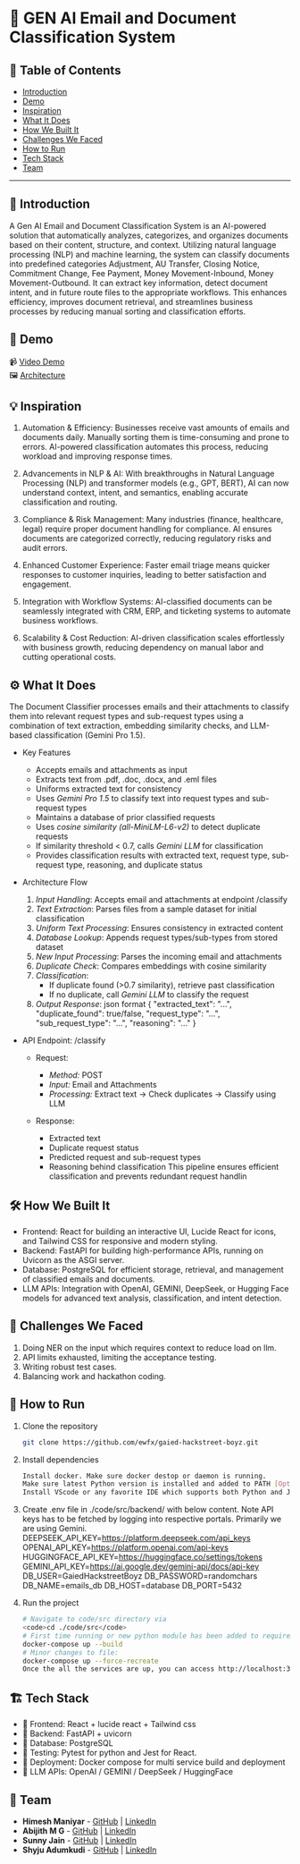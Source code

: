 # 🚀 GEN AI Email and Document Classification System

## 📌 Table of Contents
- [Introduction](https://github.com/ewfx/gaied-hackstreet-boyz/blob/main/README.md#-introduction)
- [Demo](https://github.com/ewfx/gaied-hackstreet-boyz/blob/main/README.md#-demo)
- [Inspiration](https://github.com/ewfx/gaied-hackstreet-boyz/blob/main/README.md#-inspiration)
- [What It Does](https://github.com/ewfx/gaied-hackstreet-boyz/blob/main/README.md#%EF%B8%8F-what-it-does)
- [How We Built It](https://github.com/ewfx/gaied-hackstreet-boyz/blob/main/README.md#%EF%B8%8F-how-we-built-it)
- [Challenges We Faced](https://github.com/ewfx/gaied-hackstreet-boyz/blob/main/README.md#-challenges-we-faced)
- [How to Run](https://github.com/ewfx/gaied-hackstreet-boyz/blob/main/README.md#-how-to-run)
- [Tech Stack](https://github.com/ewfx/gaied-hackstreet-boyz/blob/main/README.md#%EF%B8%8F-tech-stack)
- [Team](https://github.com/ewfx/gaied-hackstreet-boyz/blob/main/README.md#-team)

---

## 🎯 Introduction
A Gen AI Email and Document Classification System is an AI-powered solution that automatically analyzes, categorizes, and organizes documents based on their content, structure, and context. Utilizing natural language processing (NLP) and machine learning, the system can classify documents into predefined categories Adjustment, AU Transfer, Closing Notice, Commitment Change, Fee Payment, Money Movement-Inbound, Money Movement-Outbound. It can extract key information, detect document intent, and in future route files to the appropriate workflows. This enhances efficiency, improves document retrieval, and streamlines business processes by reducing manual sorting and classification efforts.


## 🎥 Demo
📹 [Video Demo](https://github.com/ewfx/gaied-hackstreet-boyz/blob/main/artifacts/demo/Gaied-hackstreet-boyz.mov)  
🖼️ [Architecture](https://github.com/ewfx/gaied-hackstreet-boyz/blob/main/artifacts/arch/Flowchart.pdf)


## 💡 Inspiration
1. Automation & Efficiency:
Businesses receive vast amounts of emails and documents daily. Manually sorting them is time-consuming and prone to errors. AI-powered classification automates this process, reducing workload and improving response times.

2. Advancements in NLP & AI:
With breakthroughs in Natural Language Processing (NLP) and transformer models (e.g., GPT, BERT), AI can now understand context, intent, and semantics, enabling accurate classification and routing.

3. Compliance & Risk Management:
Many industries (finance, healthcare, legal) require proper document handling for compliance. AI ensures documents are categorized correctly, reducing regulatory risks and audit errors.

4. Enhanced Customer Experience:
Faster email triage means quicker responses to customer inquiries, leading to better satisfaction and engagement.

5. Integration with Workflow Systems:
AI-classified documents can be seamlessly integrated with CRM, ERP, and ticketing systems to automate business workflows.

6. Scalability & Cost Reduction:
AI-driven classification scales effortlessly with business growth, reducing dependency on manual labor and cutting operational costs.


## ⚙️ What It Does
The Document Classifier processes emails and their attachments to classify them into relevant request types and sub-request types using a combination of text extraction, embedding similarity checks, and LLM-based classification (Gemini Pro 1.5). 

* Key Features
   - Accepts emails and attachments as input
   - Extracts text from .pdf, .doc, .docx, and .eml files
   - Uniforms extracted text for consistency
   - Uses *Gemini Pro 1.5* to classify text into request types and sub-request types
   - Maintains a database of prior classified requests
   - Uses *cosine similarity (all-MiniLM-L6-v2)* to detect duplicate requests
   - If similarity threshold < 0.7, calls *Gemini LLM* for classification
   - Provides classification results with extracted text, request type, sub-request type, reasoning, and duplicate status

* Architecture Flow
   1. *Input Handling*: Accepts email and attachments at endpoint /classify
   2. *Text Extraction*: Parses files from a sample dataset for initial classification
   3. *Uniform Text Processing*: Ensures consistency in extracted content
   4. *Database Lookup*: Appends request types/sub-types from stored dataset
   5. *New Input Processing*: Parses the incoming email and attachments
   6. *Duplicate Check*: Compares embeddings with cosine similarity
   7. *Classification*:
      - If duplicate found (>0.7 similarity), retrieve past classification
      - If no duplicate, call *Gemini LLM* to classify the request
   8. *Output Response*: json format
      {
        "extracted_text": "...",
        "duplicate_found": true/false,
        "request_type": "...",
        "sub_request_type": "...",
        "reasoning": "..."
      }

* API Endpoint: /classify
   * Request:
      - *Method:* POST
      - *Input:* Email and Attachments
      - *Processing:* Extract text → Check duplicates → Classify using LLM

   * Response:
      - Extracted text
      - Duplicate request status
      - Predicted request and sub-request types
      - Reasoning behind classification
   This pipeline ensures efficient classification and prevents redundant request handlin


## 🛠️ How We Built It
* Frontend: React for building an interactive UI, Lucide React for icons, and Tailwind CSS for responsive and modern styling.
* Backend: FastAPI for building high-performance APIs, running on Uvicorn as the ASGI server.
* Database: PostgreSQL for efficient storage, retrieval, and management of classified emails and documents.
* LLM APIs: Integration with OpenAI, GEMINI, DeepSeek, or Hugging Face models for advanced text analysis, classification, and intent detection.


## 🚧 Challenges We Faced
1. Doing NER on the input which requires context to reduce load on llm.
2. API limits exhausted, limiting the acceptance testing.
3. Writing robust test cases.
4. Balancing work and hackathon coding.


## 🏃 How to Run
1. Clone the repository  
   ```sh
   git clone https://github.com/ewfx/gaied-hackstreet-boyz.git
   ```
2. Install dependencies  
   ```sh
   Install docker. Make sure docker destop or daemon is running.
   Make sure latest Python version is installed and added to PATH [Optopnal] 
   Install VScode or any favorite IDE which supports both Python and Javascript libraries. 
   ```
3. Create .env file in ./code/src/backend/ with below content. Note API keys has to be fetched by logging into respective portals. Primarily we are using Gemini.
   DEEPSEEK_API_KEY=https://platform.deepseek.com/api_keys
   OPENAI_API_KEY=https://platform.openai.com/api-keys
   HUGGINGFACE_API_KEY=https://huggingface.co/settings/tokens
   GEMINI_API_KEY=https://ai.google.dev/gemini-api/docs/api-key
   DB_USER=GaiedHackstreetBoyz
   DB_PASSWORD=randomchars
   DB_NAME=emails_db
   DB_HOST=database
   DB_PORT=5432

4. Run the project
   ```sh
   # Navigate to code/src directory via
   <code>cd ./code/src</code>
   # First time running or new python module has been added to requirements
   docker-compose up --build
   # Minor changes to file:
   docker-compose up --force-recreate
   Once the all the services are up, you can access http://localhost:3000/ from your favorite browser to view the landing page
   ```


## 🏗️ Tech Stack
- 🔹 Frontend: React + lucide react + Tailwind css
- 🔹 Backend: FastAPI + uvicorn
- 🔹 Database: PostgreSQL
- 🔹 Testing: Pytest for python and Jest for React.
- 🔹 Deployment: Docker compose for multi service build and deployment
- 🔹 LLM APIs: OpenAI / GEMINI / DeepSeek / HuggingFace 


## 👥 Team
- **Himesh Maniyar** - [GitHub](https://github.com/Himesh-29) | [LinkedIn](https://www.linkedin.com/in/himesh-maniyar/)
- **Abijith M G** - [GitHub](https://github.com/abijithmg) | [LinkedIn](https://www.linkedin.com/in/abijithmg/)
- **Sunny Jain** - [GitHub](https://github.com/sunny34) | [LinkedIn](https://www.linkedin.com/in/sunny-jain-54630636/)
- **Shyju Adumkudi** - [GitHub](https://github.com/) | [LinkedIn](https://www.linkedin.com/in/shyju-adumkudi-a75413a/)
